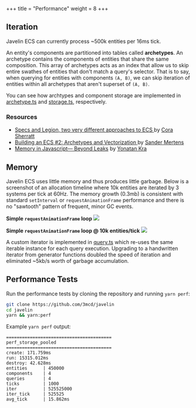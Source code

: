+++
title = "Performance"
weight = 8
+++

## Iteration

Javelin ECS can currently process ~500k entities per 16ms tick.

An entity's components are partitioned into tables called **archetypes**. An archetype contains the components of entities that share the same composition. This array of archetypes acts as an index that allow us to skip entire swathes of entities that don't match a query's selector. That is to say, when querying for entities with components `(A, B)`, we can skip iteration of entities within all archetypes that aren't superset of `(A, B)`.

You can see how archtypes and component storage are implemented in [archetype.ts](https://github.com/3mcd/javelin/blob/master/packages/ecs/src/archetype.ts) and [storage.ts](https://github.com/3mcd/javelin/blob/master/packages/ecs/src/storage.ts), respectively.

### Resources

- [Specs and Legion, two very different approaches to ECS ](https://csherratt.github.io/blog/posts/specs-and-legion/) by [Cora Sherratt](https://github.com/csherratt)
- [Building an ECS #2: Archetypes and Vectorization
  ](https://medium.com/@ajmmertens/building-an-ecs-2-archetypes-and-vectorization-fe21690805f9) by [Sander Mertens](https://github.com/SanderMertens)
- [Memory in Javascript— Beyond Leaks](https://medium.com/walkme-engineering/memory-in-javascript-beyond-leaks-8c1d697c655c) by [Yonatan Kra](https://github.com/yonatankra)

## Memory

Javelin ECS uses little memory and thus produces little garbage. Below is a screenshot of an allocation timeline where 10k entities are iterated by 3 systems per tick at 60Hz. The memory growth (0.3mb) is consistent with standard `setInterval` or `requestAnimationFrame` performance and there is no "sawtooth" pattern of frequent, minor GC events.

**Simple `requestAnimationFrame` loop**
![](/perf-raf.png)

**Simple `requestAnimationFrame` loop @ 10k entities/tick**
![](/perf-raf-ecs.png)

A custom iterator is implemented in [query.ts](https://github.com/3mcd/javelin/blob/master/packages/ecs/src/query.ts) which re-uses the same iterable instance for each query execution. Upgrading to a handwritten iterator from generator functions doubled the speed of iteration and eliminated ~5kb/s worth of garbage accumulation.

## Performance Tests

Run the performance tests by cloning the repository and running `yarn perf`:

```bash
git clone https://github.com/3mcd/javelin
cd javelin
yarn && yarn:perf
```

Example `yarn perf` output:

```
========================================
perf_storage_pooled
========================================
create: 171.759ms
run: 15315.012ms
destroy: 42.628ms
entities      | 450000
components    | 4
queries       | 4
ticks         | 1000
iter          | 525525000
iter_tick     | 525525
avg_tick      | 15.862ms
```
